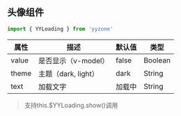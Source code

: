## 头像组件
``` javascript
import { YYLoading } from 'yyzone'
```
属性|描述|默认值|类型
-|-|-|-
value|是否显示（v-model）|false|Boolean
theme|主题（dark, light）|dark|String
text|加载文字|加载中|String

> 支持this.$YYLoading.show()调用
